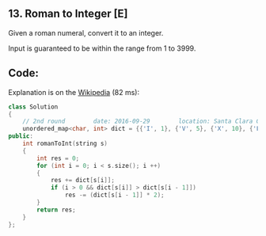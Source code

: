 ## 13. Roman to Integer [E]
Given a roman numeral, convert it to an integer.   

Input is guaranteed to be within the range from 1 to 3999.   

## Code:
Explanation is on the [Wikipedia](https://en.wikipedia.org/wiki/Roman_numerals) (82 ms):
```c++
class Solution 
{
    // 2nd round        date: 2016-09-29        location: Santa Clara Central Park Library
    unordered_map<char, int> dict = {{'I', 1}, {'V', 5}, {'X', 10}, {'L', 50}, {'C', 100}, {'D', 500}, {'M', 1000}};
public:
    int romanToInt(string s) 
    {
        int res = 0;
        for (int i = 0; i < s.size(); i ++)
        {
            res += dict[s[i]];
            if (i > 0 && dict[s[i]] > dict[s[i - 1]])
                res -= (dict[s[i - 1]] * 2);
        }
        return res;
    }
};
```
